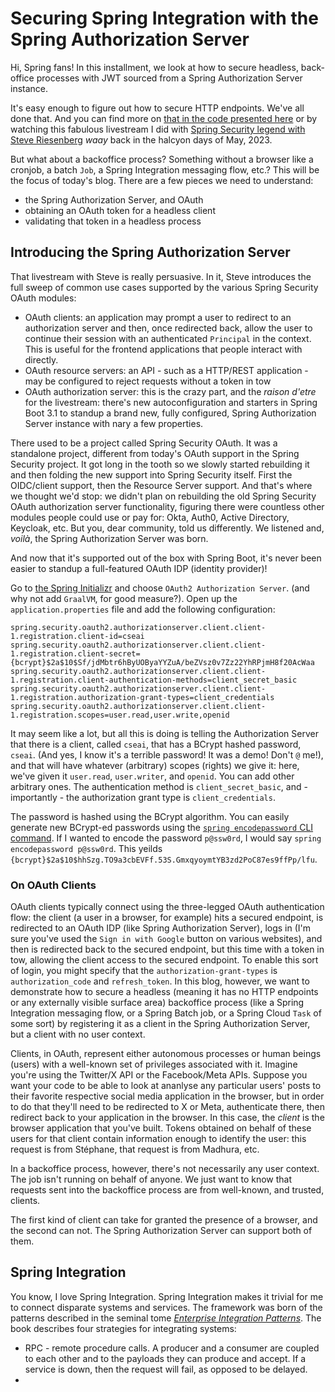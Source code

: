 # Securing Spring Integration  with the Spring Authorization Server

Hi, Spring fans! In this installment, we look at how to secure headless, back-office processes with JWT sourced from a Spring Authorization Server instance.


It's easy enough to figure out how to secure HTTP endpoints. We've all done that. And you can find more on [that in the code presented here](https://github.com/coffee-software-show/authorization-server-in-boot-31) or by watching this fabulous livestream I did  with [Spring Security legend with Steve Riesenberg](https://www.youtube.com/watch?v=7zm3mxaAFWk) _waay_ back in the halcyon days of May, 2023. 

But what about a backoffice process? Something without a browser like a cronjob, a batch `Job`, a Spring Integration messaging flow, etc.? This will be the focus of today's blog. There are a  few pieces we need to understand:

* the Spring Authorization Server, and OAuth 
* obtaining an OAuth token for a headless client 
* validating that token in a headless process 


## Introducing the Spring Authorization Server 

That livestream with Steve is really persuasive. In it, Steve introduces the full sweep of common use cases supported by the various Spring Security OAuth modules: 

* OAuth clients: an application may prompt a user to redirect to an authorization server and then, once redirected back, allow the user to continue their session with an authenticated `Principal` in the context. This is useful for the frontend applications that people interact with directly.
* OAuth resource servers: an API - such as a HTTP/REST application - may be configured to reject requests without a token in tow
* OAuth authorization server: this is the crazy part, and the _raison d'etre_ for the livestream: there's new autoconfiguration and starters in Spring Boot 3.1 to standup a brand new, fully configured, Spring Authorization Server instance with nary a few properties. 

There used to be a project called Spring Security OAuth. It was a standalone project, different from today's OAuth support in the Spring Security project. It got long in the tooth so we slowly started rebuilding it and then folding the new support into Spring Security itself. First the OIDC/client support, then the Resource Server support. And that's where we thought we'd stop: we didn't plan on rebuilding the old Spring Security OAuth authorization server functionality, figuring there were countless other modules people could use or pay for: Okta, Auth0, Active Directory, Keycloak, etc. But you, dear community, told us differently. We listened and, _voilà_, the Spring Authorization Server was born. 

And now that it's supported out of the box with Spring Boot, it's never been easier to standup a full-featured OAuth IDP (identity provider)!

Go to [the Spring Initializr](https://start.spring.io) and choose `OAuth2 Authorization Server`. (and why not add `GraalVM`, for good measure?). Open up the `application.properties` file and add the following configuration: 

```properties
spring.security.oauth2.authorizationserver.client.client-1.registration.client-id=cseai
spring.security.oauth2.authorizationserver.client.client-1.registration.client-secret={bcrypt}$2a$10$Sf/jdMbtr6hByUOByaYYZuA/beZVsz0v7Zz22YhRPjmH8f20AcWaa
spring.security.oauth2.authorizationserver.client.client-1.registration.client-authentication-methods=client_secret_basic
spring.security.oauth2.authorizationserver.client.client-1.registration.authorization-grant-types=client_credentials
spring.security.oauth2.authorizationserver.client.client-1.registration.scopes=user.read,user.write,openid
```

It may seem like a lot, but all this is doing is telling the Authorization Server that there is a client, called `cseai`, that has a BCrypt hashed password, `cseai`. (And yes, I know it's a terrible password! It was a demo! Don't `@` me!), and that will have whatever (arbitrary) scopes (rights) we give it: here, we've given it `user.read`, `user.writer`, and `openid`. You can add other arbitrary ones. The authentication method is `client_secret_basic`, and - importantly - the authorization grant  type is `client_credentials`. 


The password is hashed using the BCrypt algorithm. You can easily generate new BCrypt-ed passwords using the [`spring encodepassword` CLI command](https://docs.spring.io/spring-boot/docs/current/reference/html/cli.html). If I wanted to encode the password `p@ssw0rd`, I would say `spring encodepassword p@ssw0rd`. This yeilds `{bcrypt}$2a$10$hhSzg.TO9a3cbEVFf.53S.GmxqyoymtYB3zd2PoC87es9ffPp/lfu`. 


### On OAuth Clients 

OAuth clients typically connect using the three-legged OAuth authentication flow: the client (a user in a browser, for example) hits a secured endpoint, is redirected to an OAuth IDP (like Spring Authorization Server), logs in (I'm sure you've used the `Sign in with Google` button on various websites), and then is redirected back to the secured endpoint, but this time with a token in tow, allowing the client access to the secured endpoint. To enable this sort of login, you might specify that the `authorization-grant-types` is `authorization_code`  and `refresh_token`. In this blog, however, we want to demonstrate how to secure a headless (meaning it has no HTTP endpoints or any externally visible surface area) backoffice process (like a Spring Integration messaging flow, or a Spring Batch job, or a Spring Cloud `Task` of some sort) by registering it as a client in the Spring Authorization Server, but a client with no user context.

Clients, in OAuth, represent either autonomous processes or human beings (users) with a well-known set of privileges associated with it. Imagine you're using the Twitter/X API or the Facebook/Meta APIs. Suppose you want your code to be able to look at ananlyse any particular users' posts to their favorite respective social media application in the browser, but in order to do that they'll need to be redirected to X or Meta, authenticate there, then redirect back to your application in the browser. In this case, the _client_ is the browser application that you've built. Tokens obtained on behalf of these users for that client contain information enough to identify the user: this request is from Stéphane, that request is from Madhura, etc. 

In a backoffice process, however, there's not necessarily any user context. The job isn't running on behalf of anyone. We just want to know that requests sent into the backoffice process are from well-known, and trusted, clients. 

The first kind of client can take for granted the presence of a browser, and the second can not. The Spring Authorization Server can support both of them.


## Spring Integration 

You know, I love Spring Integration. Spring Integration makes it trivial for me to connect disparate systems and services. The framework was born of the patterns described in the seminal tome [_Enterprise Integration Patterns_](https://www.enterpriseintegrationpatterns.com/). The book describes four strategies for integrating systems: 

* RPC - remote procedure calls. A producer and a consumer are coupled to each other and to the payloads they can produce and accept. If a service is down, then the request will fail, as opposed to be delayed.
* 


<!-- 

* introduce a minimal Spring Authorization Server
* introduce docker compose
* introduce the producer 
* introduce the consumer 




-->
